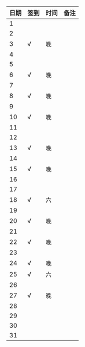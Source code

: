日期|签到|时间|备注|
:---------------|:---------------|:---------------|:---------------
1||||
2||||
3|√|晚||
4||||
5||||
6|√|晚||
7||||
8|√|晚||
9||||
10|√|晚||
11||||
12||||
13|√|晚||
14||||
15|√|晚||
16||||
17||||
18|√|六||
19||||
20|√|晚||
21||||
22|√|晚||
23||||
24|√|晚||
25|√|六||
26||||
27|√|晚||
28||||
29||||
30||||
31||||
